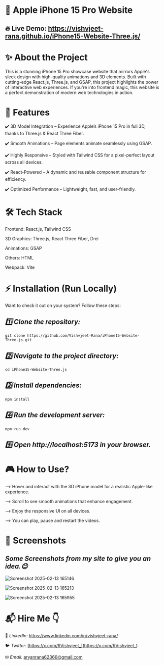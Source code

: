 # 📱 Apple iPhone 15 Pro Website
## 🔥 Live Demo: https://vishvjeet-rana.github.io/iPhone15-Website-Three.js/

# ✨ About the Project
This is a stunning iPhone 15 Pro showcase website that mirrors Apple's sleek design with high-quality animations and 3D elements. Built with cutting-edge React.js, Three.js, and GSAP, this project highlights the power of interactive web experiences. If you're into frontend magic, this website is a perfect demonstration of modern web technologies in action.

# 🚀 Features
✔️ 3D Model Integration – Experience Apple’s iPhone 15 Pro in full 3D, thanks to Three.js & React Three Fiber.

✔️ Smooth Animations – Page elements animate seamlessly using GSAP.

✔️ Highly Responsive – Styled with Tailwind CSS for a pixel-perfect layout across all devices.

✔️ React-Powered – A dynamic and reusable component structure for efficiency.

✔️ Optimized Performance – Lightweight, fast, and user-friendly.

# 🛠 Tech Stack
Frontend: React.js, Tailwind CSS

3D Graphics: Three.js, React Three Fiber, Drei

Animations: GSAP

Others: HTML

Webpack: Vite

# ⚡ Installation (Run Locally)
Want to check it out on your system? Follow these steps:

## _1️⃣ Clone the repository:_
```
git clone https://github.com/Vishvjeet-Rana/iPhone15-Website-Three.js.git
```

## _2️⃣ Navigate to the project directory:_
```
cd iPhone15-Website-Three.js
```

## _3️⃣ Install dependencies:_
```
npm install
```

## _4️⃣ Run the development server:_
```
npm run dev
```

## _5️⃣ Open http://localhost:5173 in your browser._

# 🎮 How to Use?
--> Hover and interact with the 3D iPhone model for a realistic Apple-like experience.

--> Scroll to see smooth animations that enhance engagement.

--> Enjoy the responsive UI on all devices.

--> You can play, pause and restart the videos.

# 📸 Screenshots 
## _Some Screenshots from my site to give you an idea.😊_

![Screenshot 2025-02-13 165146](https://github.com/user-attachments/assets/01185657-7f17-4a8f-86e7-0e4af6a13cb6)

![Screenshot 2025-02-13 165213](https://github.com/user-attachments/assets/6b30a697-4730-42e7-8459-6289e035d2f4)

![Screenshot 2025-02-13 165955](https://github.com/user-attachments/assets/2f755a65-3674-4a05-84d0-3289faaac8af)


# 📬 Hire Me 👇
📌 _LinkedIn:_ https://www.linkedin.com/in/vishvjeet-rana/

🐦 _Twitter:_ [https://x.com/RVishvjeet_](https://x.com/RVishvjeet_)

✉  _Email:_ aryanrana62366@gmail.com

